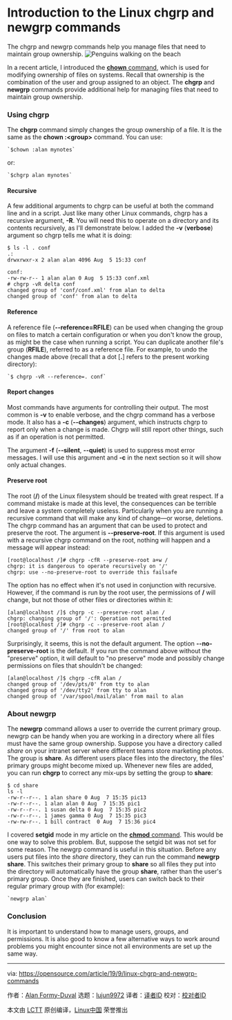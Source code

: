 [#]: collector: (lujun9972)
[#]: translator: (geekpi)
[#]: reviewer: ( )
[#]: publisher: ( )
[#]: url: ( )
[#]: subject: (Introduction to the Linux chgrp and newgrp commands)
[#]: via: (https://opensource.com/article/19/9/linux-chgrp-and-newgrp-commands)
[#]: author: (Alan Formy-Duval https://opensource.com/users/alanfdosshttps://opensource.com/users/sethhttps://opensource.com/users/alanfdosshttps://opensource.com/users/seth)

Introduction to the Linux chgrp and newgrp commands
======
The chgrp and newgrp commands help you manage files that need to
maintain group ownership.
![Penguins walking on the beach ][1]

In a recent article, I introduced the [**chown** command][2], which is used for modifying ownership of files on systems. Recall that ownership is the combination of the user and group assigned to an object. The **chgrp** and **newgrp** commands provide additional help for managing files that need to maintain group ownership.

### Using chgrp

The **chgrp** command simply changes the group ownership of a file. It is the same as the **chown :&lt;group&gt;** command. You can use:


```
`$chown :alan mynotes`
```

or:


```
`$chgrp alan mynotes`
```

#### Recursive

A few additional arguments to chgrp can be useful at both the command line and in a script. Just like many other Linux commands, chgrp has a recursive argument, **-R**. You will need this to operate on a directory and its contents recursively, as I'll demonstrate below. I added the **-v** (**verbose**) argument so chgrp tells me what it is doing:


```
$ ls -l . conf
.:
drwxrwxr-x 2 alan alan 4096 Aug  5 15:33 conf

conf:
-rw-rw-r-- 1 alan alan 0 Aug  5 15:33 conf.xml
# chgrp -vR delta conf
changed group of 'conf/conf.xml' from alan to delta
changed group of 'conf' from alan to delta
```

#### Reference

A reference file (**\--reference=RFILE**) can be used when changing the group on files to match a certain configuration or when you don't know the group, as might be the case when running a script. You can duplicate another file's group (**RFILE**), referred to as a reference file. For example, to undo the changes made above (recall that a dot [**.**] refers to the present working directory):


```
`$ chgrp -vR --reference=. conf`
```

#### Report changes

Most commands have arguments for controlling their output. The most common is **-v** to enable verbose, and the chgrp command has a verbose mode. It also has a **-c** (**\--changes**) argument, which instructs chgrp to report only when a change is made. Chgrp will still report other things, such as if an operation is not permitted.

The argument **-f** (**\--silent**, **\--quiet**) is used to suppress most error messages. I will use this argument and **-c** in the next section so it will show only actual changes.

#### Preserve root

The root (**/**) of the Linux filesystem should be treated with great respect. If a command mistake is made at this level, the consequences can be terrible and leave a system completely useless. Particularly when you are running a recursive command that will make any kind of change—or worse, deletions. The chgrp command has an argument that can be used to protect and preserve the root. The argument is **\--preserve-root**. If this argument is used with a recursive chgrp command on the root, nothing will happen and a message will appear instead:


```
[root@localhost /]# chgrp -cfR --preserve-root a+w /
chgrp: it is dangerous to operate recursively on '/'
chgrp: use --no-preserve-root to override this failsafe
```

The option has no effect when it's not used in conjunction with recursive. However, if the command is run by the root user, the permissions of **/** will change, but not those of other files or directories within it:


```
[alan@localhost /]$ chgrp -c --preserve-root alan /
chgrp: changing group of '/': Operation not permitted
[root@localhost /]# chgrp -c --preserve-root alan /
changed group of '/' from root to alan
```

Surprisingly, it seems, this is not the default argument. The option **\--no-preserve-root** is the default. If you run the command above without the "preserve" option, it will default to "no preserve" mode and possibly change permissions on files that shouldn't be changed:


```
[alan@localhost /]$ chgrp -cfR alan /
changed group of '/dev/pts/0' from tty to alan
changed group of '/dev/tty2' from tty to alan
changed group of '/var/spool/mail/alan' from mail to alan
```

### About newgrp

The **newgrp** command allows a user to override the current primary group. newgrp can be handy when you are working in a directory where all files must have the same group ownership. Suppose you have a directory called _share_ on your intranet server where different teams store marketing photos. The group is **share**. As different users place files into the directory, the files' primary groups might become mixed up. Whenever new files are added, you can run **chgrp** to correct any mix-ups by setting the group to **share**:


```
$ cd share
ls -l
-rw-r--r--. 1 alan share 0 Aug  7 15:35 pic13
-rw-r--r--. 1 alan alan 0 Aug  7 15:35 pic1
-rw-r--r--. 1 susan delta 0 Aug  7 15:35 pic2
-rw-r--r--. 1 james gamma 0 Aug  7 15:35 pic3
-rw-rw-r--. 1 bill contract  0 Aug  7 15:36 pic4
```

I covered **setgid** mode in my article on the [**chmod** command][3]. This would be one way to solve this problem. But, suppose the setgid bit was not set for some reason. The newgrp command is useful in this situation. Before any users put files into the _share_ directory, they can run the command **newgrp share**. This switches their primary group to **share** so all files they put into the directory will automatically have the group **share**, rather than the user's primary group. Once they are finished, users can switch back to their regular primary group with (for example):


```
`newgrp alan`
```

### Conclusion

It is important to understand how to manage users, groups, and permissions. It is also good to know a few alternative ways to work around problems you might encounter since not all environments are set up the same way.

--------------------------------------------------------------------------------

via: https://opensource.com/article/19/9/linux-chgrp-and-newgrp-commands

作者：[Alan Formy-Duval][a]
选题：[lujun9972][b]
译者：[译者ID](https://github.com/译者ID)
校对：[校对者ID](https://github.com/校对者ID)

本文由 [LCTT](https://github.com/LCTT/TranslateProject) 原创编译，[Linux中国](https://linux.cn/) 荣誉推出

[a]: https://opensource.com/users/alanfdosshttps://opensource.com/users/sethhttps://opensource.com/users/alanfdosshttps://opensource.com/users/seth
[b]: https://github.com/lujun9972
[1]: https://opensource.com/sites/default/files/styles/image-full-size/public/lead-images/community-penguins-osdc-lead.png?itok=BmqsAF4A (Penguins walking on the beach )
[2]: https://opensource.com/article/19/8/linux-chown-command
[3]: https://opensource.com/article/19/8/linux-chmod-command
